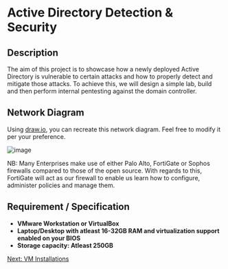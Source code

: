 <h1> Active Directory Detection & Security </h1>

<h2>Description</h2>
The aim of this project is to showcase how a newly deployed Active Directory is vulnerable to certain attacks and how to properly detect and mitigate those attacks.</b>
To achieve this, we will design a simple lab, build and then perform internal pentesting against the domain controller. 

<h2>Network Diagram</h2></b>

Using [draw.io](https://app.diagrams.net/#G1QT02VP_Y-A5MyLR6dgJtdTIgwgl8T8RT#%7B%22pageId%22%3A%22DUj9LQxQ1C3irc8m1Frn%22%7D), you can recreate this network diagram. Feel free to modify it per your preference.

![image](https://github.com/custyblak/Active-Directory-Detection-and-Security/assets/100330009/4aae4ac0-610e-45f6-812c-84204c913b15) </b>

NB: Many Enterprises make use of either Palo Alto, FortiGate or Sophos firewalls compared to those of the open source. With regards to this, FortiGate will act as our firewall to enable us learn how to configure, administer policies and manage them. 


<h2> Requirement / Specification</h2>

- <b>VMware Workstation or VirtualBox</b>
- <b>Laptop/Desktop with atleast 16-32GB RAM and virtualization support enabled on your BIOS</b>
- <b>Storage capacity: Atleast 250GB </b>

[Next: VM Installations](https://github.com/custyblak/Active-Directory-Detection-and-Security/blob/main/VM%20installation.md)
